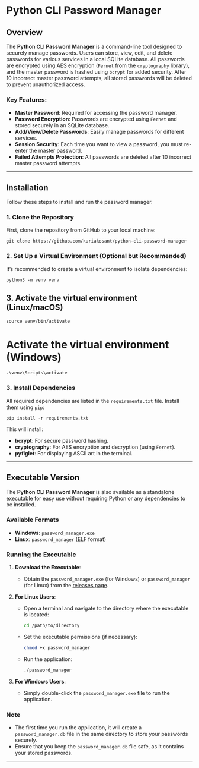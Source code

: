 # Python CLI Password Manager

## Overview

The **Python CLI Password Manager** is a command-line tool designed to securely manage passwords. Users can store, view, edit, and delete passwords for various services in a local SQLite database. All passwords are encrypted using AES encryption (`Fernet` from the `cryptography` library), and the master password is hashed using `bcrypt` for added security. After 10 incorrect master password attempts, all stored passwords will be deleted to prevent unauthorized access.

### Key Features:

- **Master Password**: Required for accessing the password manager.
- **Password Encryption**: Passwords are encrypted using `Fernet` and stored securely in an SQLite database.
- **Add/View/Delete Passwords**: Easily manage passwords for different services.
- **Session Security**: Each time you want to view a password, you must re-enter the master password.
- **Failed Attempts Protection**: All passwords are deleted after 10 incorrect master password attempts.

---

## Installation

Follow these steps to install and run the password manager.

### 1. Clone the Repository

First, clone the repository from GitHub to your local machine:

`git clone https://github.com/kuriakosant/python-cli-password-manager`

### 2. Set Up a Virtual Environment (Optional but Recommended)

It’s recommended to create a virtual environment to isolate dependencies:

`python3 -m venv venv`

## 3. Activate the virtual environment (Linux/macOS)

`source venv/bin/activate`

# Activate the virtual environment (Windows)

`.\venv\Scripts\activate`

### 3. Install Dependencies

All required dependencies are listed in the `requirements.txt` file. Install them using `pip`:

`pip install -r requirements.txt`

This will install:

- **bcrypt**: For secure password hashing.
- **cryptography**: For AES encryption and decryption (using `Fernet`).
- **pyfiglet**: For displaying ASCII art in the terminal.

---

## Executable Version

The **Python CLI Password Manager** is also available as a standalone executable for easy use without requiring Python or any dependencies to be installed.

### Available Formats

- **Windows**: `password_manager.exe`
- **Linux**: `password_manager` (ELF format)

### Running the Executable

1. **Download the Executable**:

   - Obtain the `password_manager.exe` (for Windows) or `password_manager` (for Linux) from the [releases page](https://github.com/kuriakosant/python-cli-password-manager/releases).

2. **For Linux Users**:

   - Open a terminal and navigate to the directory where the executable is located:
     ```sh
     cd /path/to/directory
     ```
   - Set the executable permissions (if necessary):
     ```sh
     chmod +x password_manager
     ```
   - Run the application:
     ```sh
     ./password_manager
     ```

3. **For Windows Users**:
   - Simply double-click the `password_manager.exe` file to run the application.

### Note

- The first time you run the application, it will create a `password_manager.db` file in the same directory to store your passwords securely.
- Ensure that you keep the `password_manager.db` file safe, as it contains your stored passwords.

---
